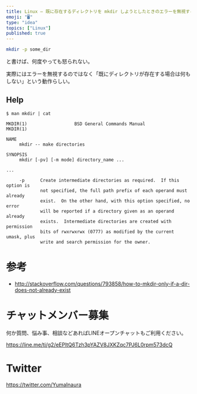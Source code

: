 ```yaml
---
title: Linux — 既に存在するディレクトリを mkdir しようとしたときのエラーを無視する ( $ mkdir -p )
emoji: "🖥"
type: "idea"
topics: ["Linux"]
published: true
---
```


```bash
mkdir -p some_dir
```

と書けば、何度やっても怒られない。

実際にはエラーを無視するのではなく「既にディレクトリが存在する場合は何もしない」という動作らしい。


## Help

```
$ man mkdir | cat

MKDIR(1)                  BSD General Commands Manual                 MKDIR(1)

NAME
     mkdir -- make directories

SYNOPSIS
     mkdir [-pv] [-m mode] directory_name ...

...

     -p      Create intermediate directories as required.  If this option is
             not specified, the full path prefix of each operand must already
             exist.  On the other hand, with this option specified, no error
             will be reported if a directory given as an operand already
             exists.  Intermediate directories are created with permission
             bits of rwxrwxrwx (0777) as modified by the current umask, plus
             write and search permission for the owner.
```

# 参考

- http://stackoverflow.com/questions/793858/how-to-mkdir-only-if-a-dir-does-not-already-exist








<!-- Update From Qiita API -->

# チャットメンバー募集


何か質問、悩み事、相談などあればLINEオープンチャットもご利用ください。

https://line.me/ti/g2/eEPltQ6Tzh3pYAZV8JXKZqc7PJ6L0rpm573dcQ





# Twitter


https://twitter.com/YumaInaura


<!-- Update From Qiita API -->


